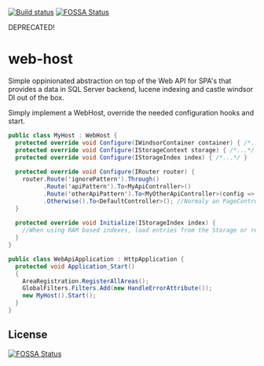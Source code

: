 [![Build status](https://ci.appveyor.com/api/projects/status/lj72kp8ldr5wuu2t?svg=true)](https://ci.appveyor.com/project/jeme/web-host)
[![FOSSA Status](https://app.fossa.com/api/projects/git%2Bgithub.com%2FdotJEM%2Fweb-host.svg?type=shield)](https://app.fossa.com/projects/git%2Bgithub.com%2FdotJEM%2Fweb-host?ref=badge_shield)

DEPRECATED!

web-host
========

Simple oppinionated abstraction on top of the Web API for SPA's that provides a data in SQL Server backend, lucene indexing and castle windsor DI out of the box.

Simply implement a WebHost, override the needed configuration hooks and start.

```C#
public class MyHost : WebHost {
  protected override void Configure(IWindsorContainer container) { /*...*/ }
  protected override void Configure(IStorageContext storage) { /*...*/ }
  protected override void Configure(IStorageIndex index) { /*...*/ }
  
  protected override void Configure(IRouter router) {
    router.Route('ignorePattern').Through()
          .Route('apiPattern').To<MyApiController>()
          .Route('otherApiPattern').To<MyOtherApiController>(config => config.Set.Defaults(new {}));
          .Otherwise().To<DefaultController>(); //Normaly an PageController returning the SPA application.
  }
  
  protected override void Initialize(IStorageIndex index) {
    //When using RAM based indexes, load entries from the Storage or restore it from a Cache.
  }
}

public class WebApiApplication : HttpApplication {
  protected void Application_Start()
  {
    AreaRegistration.RegisterAllAreas();
    GlobalFilters.Filters.Add(new HandleErrorAttribute());
    new MyHost().Start();
  }
}
```


## License
[![FOSSA Status](https://app.fossa.com/api/projects/git%2Bgithub.com%2FdotJEM%2Fweb-host.svg?type=large)](https://app.fossa.com/projects/git%2Bgithub.com%2FdotJEM%2Fweb-host?ref=badge_large)
